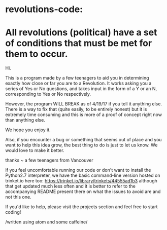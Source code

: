 # revolutions-code:
# All revolutions (political) have a set of conditions that must be met for them to occur.

Hi.

This is a program made by a few teenagers to aid you in determining exactly how close or far you are to a Revolution. It works asking you a series of Yes or No questions, and takes input in the form of a Y or an N, corresponding to Yes or No respectively.

However, the program WILL BREAK as of 4/19/17 if you tell it anything else. There is a way to fix that (quite easily, to be entirely honest) but it is extremely time consuming and this is more of a proof of concept right now than anything else.

We hope you enjoy it.

Also, if you encounter a bug or something that seems out of place and you want to help this idea grow, the best thing to do is just to let us know. We would love to make it better.

thanks
~ a few teenagers from Vancouver

If you feel uncomfortable running our code or don't want to install the Python2.7 interpreter, we have the basic command-line version hosted on trinket.io here too: https://trinket.io/library/trinkets/44555ad1b3 although that get updated much less often and it is better to refer to the accompanying README present there on what the issues to avoid are and not this one.

If you'd like to help, please visit the projects section and feel free to start coding!

/written using atom and some caffeine/
